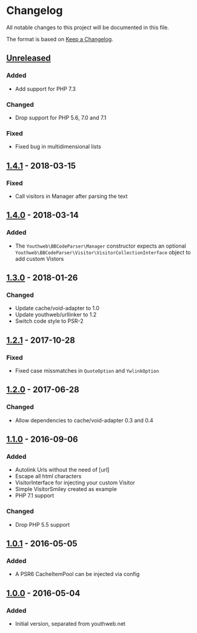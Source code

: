 # Changelog

All notable changes to this project will be documented in this file.

The format is based on [Keep a Changelog](http://keepachangelog.com/).

## [Unreleased]

### Added

- Add support for PHP 7.3

### Changed

- Drop support for PHP 5.6, 7.0 and 7.1

### Fixed

- Fixed bug in multidimensional lists

## [1.4.1] - 2018-03-15

### Fixed

- Call visitors in Manager after parsing the text

## [1.4.0] - 2018-03-14

### Added

- The `Youthweb\BBCodeParser\Manager` constructor expects an optional `Youthweb\BBCodeParser\Visitor\VisitorCollectionInterface` object to add custom Vistors

## [1.3.0] - 2018-01-26

### Changed

- Update cache/void-adapter to 1.0
- Update youthweb/urllinker to 1.2
- Switch code style to PSR-2

## [1.2.1] - 2017-10-28

### Fixed

- Fixed case missmatches in `QuoteOption` and `YwlinkOption`

## [1.2.0] - 2017-06-28

### Changed

- Allow dependencies to cache/void-adapter 0.3 and 0.4

## [1.1.0] - 2016-09-06

### Added

- Autolink Urls without the need of [url]
- Escape all html characters
- VisitorInterface for injecting your custom Visitor
- Simple VisitorSmiley created as example
- PHP 7.1 support

### Changed

- Drop PHP 5.5 support

## [1.0.1] - 2016-05-05

### Added

- A PSR6 CacheItemPool can be injected via config

## [1.0.0] - 2016-05-04

### Added

- Initial version, separated from youthweb.net

[Unreleased]: https://github.com/youthweb/bbcode-parser/compare/1.4.1...HEAD
[1.4.1]: https://github.com/youthweb/bbcode-parser/compare/1.4.0...1.4.1
[1.4.0]: https://github.com/youthweb/bbcode-parser/compare/1.3.0...1.4.0
[1.3.0]: https://github.com/youthweb/bbcode-parser/compare/1.2.1...1.3.0
[1.2.1]: https://github.com/youthweb/bbcode-parser/compare/1.2.0...1.2.1
[1.2.0]: https://github.com/youthweb/bbcode-parser/compare/1.1.0...1.2.0
[1.1.0]: https://github.com/youthweb/bbcode-parser/compare/1.0.1...1.1.0
[1.0.1]: https://github.com/youthweb/bbcode-parser/compare/1.0.0...1.0.1
[1.0.0]: https://github.com/youthweb/bbcode-parser/compare/c4163941a543d79e2179fa54559ba06bc9e1f4a4...1.0.0
